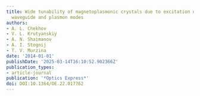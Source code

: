 ```yaml
---
title: Wide tunability of magnetoplasmonic crystals due to excitation of multiple
  waveguide and plasmon modes
authors:
- A. L. Chekhov
- V. L. Krutyanskiy
- A. N. Shaimanov
- A. I. Stognij
- T. V. Murzina
date: '2014-01-01'
publishDate: '2025-03-14T16:10:52.902366Z'
publication_types:
- article-journal
publication: '*Optics Express*'
doi: DOI:10.1364/OE.22.017762
---
```

